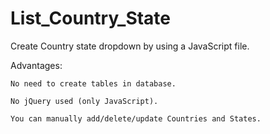 # List_Country_State

Create Country state dropdown by using a JavaScript file.


Advantages:

	No need to create tables in database.

	No jQuery used (only JavaScript).

	You can manually add/delete/update Countries and States.


